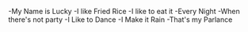 -My Name is Lucky
-I like Fried Rice
-I like to eat it
-Every Night
-When there's not party
-I Like to Dance
-I Make it Rain
-That's my Parlance
